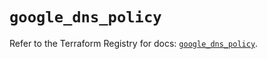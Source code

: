 # `google_dns_policy`

Refer to the Terraform Registry for docs: [`google_dns_policy`](https://registry.terraform.io/providers/hashicorp/google-beta/6.11.2/docs/resources/google_dns_policy).
